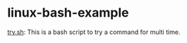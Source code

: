 # linux-bash-example
[try.sh](https://github.com/a-farahani/linux-bash-example/blob/main/try.sh): This is a bash script to try a command for multi time.

